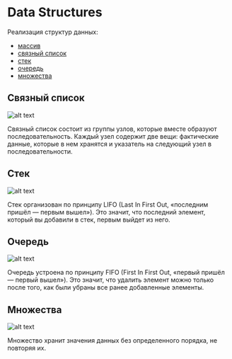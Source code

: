 # Data Structures


Реализация структур данных:
- [массив](https://github.com/4FR4KO-POVELECKO/data-structures/blob/master/arr.py)
- [связный список](https://github.com/4FR4KO-POVELECKO/data-structures/blob/master/linked_list.py)
- [стек](https://github.com/4FR4KO-POVELECKO/data-structures/blob/master/stack.py)
- [очередь](https://github.com/4FR4KO-POVELECKO/data-structures/blob/master/que.py)
- [множества](https://github.com/4FR4KO-POVELECKO/data-structures/blob/master/set.py)


## Связный список 

![alt text](https://habrastorage.org/r/w1560/web/457/670/66a/45767066a1d34dee9fc40e4cdf86872f.png)

Связный список состоит из группы узлов, которые вместе образуют последовательность. 
Каждый узел содержит две вещи: фактические данные, которые в нем хранятся и указатель 
на следующий узел в последовательности.


## Стек

![alt text](https://habrastorage.org/r/w1560/web/22f/907/b15/22f907b15b594128ab541966d5635e28.png)

Стек организован по принципу LIFO (Last In First Out, «последним пришёл — первым вышел»). 
Это значит, что последний элемент, который вы добавили в стек, первым выйдет из него.


## Очередь

![alt text](https://habrastorage.org/r/w1560/web/dc6/2eb/f8a/dc62ebf8a5ce481398f2cd9ae8ce7563.png)

Очередь устроена по принципу FIFO (First In First Out, «первый пришёл — первый вышел»). 
Это значит, что удалить элемент можно только после того, как были убраны все 
ранее добавленные элементы.


## Множества

![alt text](https://habrastorage.org/r/w1560/web/13d/108/07a/13d10807a2514c9a9b68a5ccdbea4f4a.png)

Множество хранит значения данных без определенного порядка, не повторяя их.

